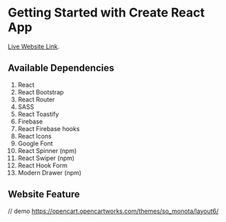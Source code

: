 # Getting Started with Create React App

[Live Website Link](https://github.com/facebook/create-react-app).

## Available Dependencies
1. React
2. React Bootstrap
3. React Router
4. SASS
5. React Toastify
6. Firebase
7. React Firebase hooks
8. React Icons
9. Google Font
10. React Spinner (npm)
11. React Swiper (npm)
12. React Hook Form
13. Modern Drawer (npm)

## Website Feature

// demo https://opencart.opencartworks.com/themes/so_monota/layout6/
